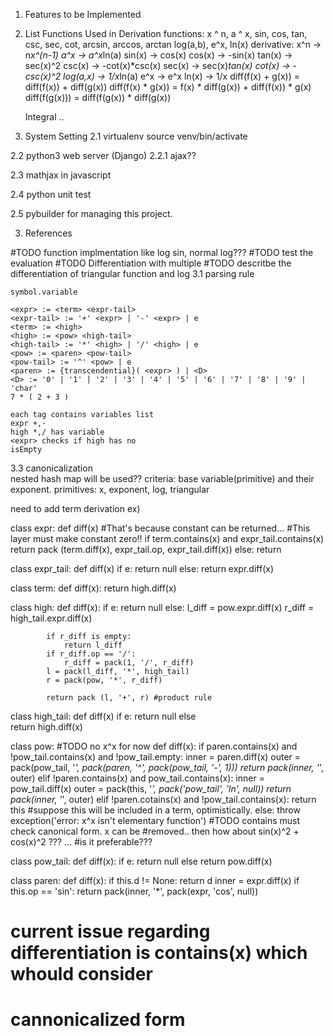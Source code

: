 1. Features to be Implemented

1. List Functions Used in Derivation
	functions: x ^ n, a ^ x, sin, cos, tan, csc, sec, cot, arcsin, arccos,
	arctan
		   log(a,b), e^x, ln(x)
	derivative: 
		x^n -> n*x^(n-1)
		a^x -> a^x*ln(a)
		sin(x) -> cos(x)
		cos(x) -> -sin(x)
		tan(x) ->  sec(x)^2
		csc(x) -> -cot(x)*csc(x)
		sec(x) -> sec(x)*tan(x)
		cot(x) -> -csc(x)^2
		log(a,x) -> 1/x*ln(a)
		e^x -> e^x
		ln(x) -> 1/x
		diff(f(x) + g(x)) = diff(f(x)) + diff(g(x))
		diff(f(x) * g(x)) = f(x) * diff(g(x)) + diff(f(x)) * g(x)
		diff(f(g(x))) = diff(f(g(x)) * diff(g(x))
		
	Integral ..

2. System Setting
2.1 virtualenv
	source venv/bin/activate

2.2 python3 web server (Django)
2.2.1 ajax??

2.3 mathjax in javascript

2.4 python unit test

2.5 pybuilder for managing this project.



3. References

#TODO function implmentation like log  sin, normal log???
#TODO test the evaluation
#TODO Differentiation with multiple
#TODO descritbe the differentiation of triangular function and log
3.1 parsing rule
	
	symbol.variable

	<expr> := <term> <expr-tail>
	<expr-tail> := '+' <expr> | '-' <expr> | e
	<term> := <high>
	<high> := <pow> <high-tail>
	<high-tail> := '*' <high> | '/' <high> | e
	<pow> := <paren> <pow-tail>
	<pow-tail> := '^' <pow> | e	
	<paren> := {transcendential}( <expr> ) | <D>
	<D> := '0' | '1' | '2' | '3' | '4' | '5' | '6' | '7' | '8' | '9' | 'char'
	7 * ( 2 + 3 )  

	each tag contains variables list
	expr +,-
	high *,/ has variable
	<expr> checks if high has no
	isEmpty
       	
3.3 canonicalization	
	nested hash map will be used??
	criteria: base variable(primitive) and their exponent.
	primitives: x, exponent, log, triangular



need to add term 
derivation
ex)

class expr:
	def diff(x)
		#That's because constant can be returned...
		#This layer must make constant zero!!
		if term.contains(x) and expr_tail.contains(x)
			return pack (term.diff(x), expr_tail.op, expr_tail.diff(x))
		else:
			return 

class expr\_tail:
	def diff(x)
		if e:
			return null
		else:
			return expr.diff(x)

class term:
	def diff(x):
		return high.diff(x)


class high:
	def diff(x):
		if e:
			return null
		else:
			l_diff = pow.expr.diff(x)
			r_diff = high_tail.expr.diff(x)
			
			if r_diff is empty:
				return l_diff
			if r_diff.op == '/':
				r_diff = pack(1, '/', r_diff)
			l = pack(l_diff, '*', high_tail)
			r = pack(pow, '*', r_diff)

			return pack (l, '+', r) #product rule

class high\_tail:
	def diff(x)
		if e:
			return null
		else	
			return high.diff(x)

class pow: #TODO no x^x for now
	def diff(x):
		if paren.contains(x) and !pow_tail.contains(x) and !pow_tail.empty:
			inner = paren.diff(x)
			outer = pack(pow_tail, '*', pack(paren, '^', pack(pow_tail, '-', 1)))
			return pack(inner, '*', outer)
		elif !paren.contains(x) and pow_tail.contains(x):
			inner = pow_tail.diff(x)
			outer = pack(this, '*', pack('pow_tail', 'ln', null))
			return pack(inner, '*', outer)
		elif !paren.cotains(x) and !pow_tail.contains(x):
			return this 
			#suppose this will be included in a term, optimistically.
		else:
			throw exception('error: x^x isn't elementary function')
			#TODO contains must check canonical form. x can be
			#removed.. then how about sin(x)^2 + cos(x)^2 ??? ...
			#is it preferable???

class pow_tail:
	def diff(x):
		if e:
			return null
		else
			return pow.diff(x)

class paren:
	def diff(x):
		if this.d != None:
	       		return d
		inner = expr.diff(x)
 		if this.op == 'sin':
			return pack(inner, '*', pack(expr, 'cos', null))
		
# current issue regarding differentiation is contains(x) which whould consider
#		cannonicalized form

